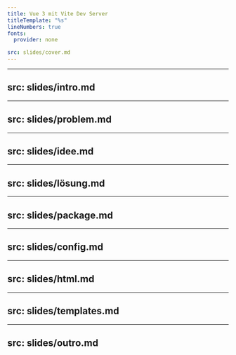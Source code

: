 ```yaml
---
title: Vue 3 mit Vite Dev Server
titleTemplate: "%s"
lineNumbers: true
fonts:
  provider: none

src: slides/cover.md
---
```


---
src: slides/intro.md
---

---
src: slides/problem.md
---

---
src: slides/idee.md
---

---
src: slides/lösung.md
---

---
src: slides/package.md
---

---
src: slides/config.md
---

---
src: slides/html.md
---

---
src: slides/templates.md
---

---
src: slides/outro.md
---

<!-- markdownlint-disable-file -->
